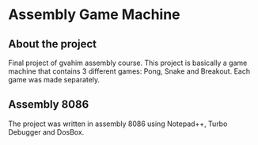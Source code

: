 # Assembly Game Machine

## About the project
Final project of gvahim assembly course. This project is basically a game machine that contains 3 different games: Pong, Snake and Breakout.
Each game was made separately.

## Assembly 8086
The project was written in assembly 8086 using Notepad++, Turbo Debugger and DosBox.
